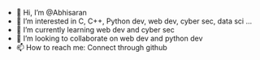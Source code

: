 - 👋 Hi, I’m @Abhisaran
- 👀 I’m interested in C, C++, Python dev, web dev, cyber sec, data sci ...
- 🌱 I’m currently learning web dev and cyber sec
- 💞️ I’m looking to collaborate on web dev and python dev
- 📫 How to reach me: Connect through github

<!---
Abhisaran/Abhisaran is a ✨ special ✨ repository because its `README.md` (this file) appears on your GitHub profile.
You can click the Preview link to take a look at your changes.
--->
